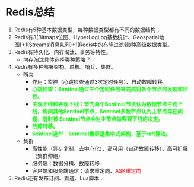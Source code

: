 
# Redis总结  

1. Redis有5种基本数据类型，每种数据类型都有不同的数据结构；
2. Redis有3(Bitmaps位图、HyperLogLog基数统计、Geospatial地图)+1(Streams消息队列)+1(Redis中的布隆过滤器)种高级数据类型。  
3. Redis有持久化、内存淘汰、事务等特性。  
    * 内存淘汰具体选择哪种策略？
4. Redis有多种部署架构。单机、哨兵、集群。  
    * 哨兵
        * 作用：监控（心跳检查通过3次定时任务）、自动故障转移。  
        * **<font color = "lime">心跳检查：Sentinel通过三个定时任务来完成对各个节点的发现和监控。</font>**
        * **<font color = "lime">主观下线和客观下线：首先单个Sentinel节点认为数据节点主观下线，询问其他Sentinel节点，Sentinel多数节点认为主节点存在问题，这时该 Sentinel节点会对主节点做客观下线的决定。</font>**
        * **<font color = "lime">故障转移。</font>**    
        * **<font color = "lime">Sentinel选举：Sentinel集群是集中式架构，基于raft算法。</font>**    
    * 集群
        * 高性能（异步复制、去中心化）、高可用（自动故障转移）、高可扩展（集群伸缩）
        * 服务端：数据分槽、故障转移
        * 客户端和服务端通信：请求重定向、<font color = "red">ASK重定向</font>
5. Redis还有发布订阅、管道、Lua脚本...

<!--
Redis 竟然浪费了这么多内存！ 
https://mp.weixin.qq.com/s/2eCT5gaxLXEOK7Ax0BO_rQ
Redis的虚拟内存
https://mp.weixin.qq.com/s/CmfUSVfMss8TeQkLrE8GGQs



Pipeline 有什么好处，为什么要用pipeline？  
答：可以将多次 IO 往返的时间缩减为一次，前提是 pipeline 执行的指令之间没有因果相关性。使用 redis-benchmark 进行压测的时候可以发现影响 redis 的 QPS 峰值的一个重要因素是 pipeline 批次指令的数目。 


Redis 如何做内存优化？

尽可能使用散列表（ hashes）， 散列表（ 是说散列表里面存储的数少） 使用 的内存非常小， 所以你应该尽可能的将你的数据模型抽象到一个散列表里面。比如 你的 web 系统中有一个用户对象， 不要为这个用户的名称， 姓氏， 邮箱， 密码设置 单独的 key,而是应该把这个用户的所有信息存储到一张散列表里。  


假如 Redis 里面有 1 亿个key，其中有 10w 个key 是以某个固定的已知的前缀开头的，如果将它们全部找出来？
答： 使用 keys 指令可以扫出指定模式的 key 列表。  
对方接着追问： 如果这个 redis 正在给线上的业务提供服务， 那使用 keys 指令会有什么问题？  

这个时候你要回答 redis 关键的一个特性：redis 的单线程的。keys 指令会导致线程阻塞一段时间， 线上服务会停顿， 直到指令执行完毕， 服务才能恢复。这个时候可以使用scan 指令， scan 指令可以无阻塞的提取出指定模式的 key 列表， 但是会有一定的重复概率， 在客户端做一次去重就可以了， 但是整体所花费的时间会比直接用 keys 指令长。   


使用过 Redis 做异步队列么，你是怎么用的？

答：一般使用 list 结构作为队列，rpush 生产消息，lpop 消费消息。当 lpop 没有消息的时候， 要适当 sleep 一会再重试。

如果对方追问可不可以不用 sleep 呢？

list 还有个指令叫 blpop，在没有消息的时候，它会阻塞住直到消息到来。如果对方追问能不能生产一次消费多次呢？ 使用 pub/sub 主题订阅者模式， 可以实现1:N 的消息队列。

如果对方追问 pub/sub 有什么缺点？

在消费者下线的情况下，生产的消息会丢失，得使用专业的消息队列如 RabbitMQ 等。

如果对方追问 redis 如何实现延时队列？

我估计现在你很想把面试官一棒打死如果你手上有一根棒球棍的话， 怎么问的这么详细。但是你很克制，然后神态自若的回答道：使用 sortedset，拿时间戳作为score，消息内容作为 key 调用 zadd 来生产消息，消费者用 zrangebyscore 指令获取 N 秒之前的数据轮询进行处理。到这里， 面试官暗地里已经对你竖起了大拇指。但是他不知道的是此刻你却竖起了中指， 在椅子背后。
-->

